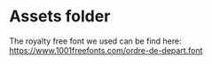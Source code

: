 # Assets folder

The royalty free font we used can be find here: https://www.1001freefonts.com/ordre-de-depart.font